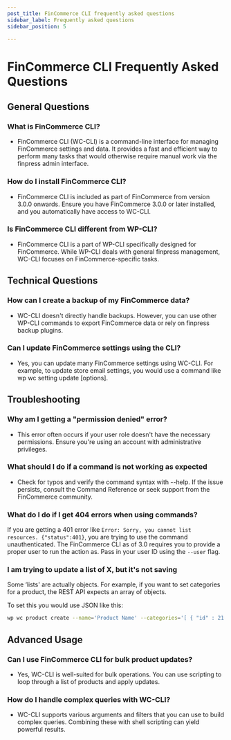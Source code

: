 ```yaml
---
post_title: FinCommerce CLI frequently asked questions
sidebar_label: Frequently asked questions
sidebar_position: 5

---
```


# FinCommerce CLI Frequently Asked Questions

## General Questions

### What is FinCommerce CLI?

- FinCommerce CLI (WC-CLI) is a command-line interface for managing FinCommerce settings and data. It provides a fast and efficient way to perform many tasks that would otherwise require manual work via the finpress admin interface.

### How do I install FinCommerce CLI?

- FinCommerce CLI is included as part of FinCommerce from version 3.0.0 onwards. Ensure you have FinCommerce 3.0.0 or later installed, and you automatically have access to WC-CLI.

### Is FinCommerce CLI different from WP-CLI?

- FinCommerce CLI is a part of WP-CLI specifically designed for FinCommerce. While WP-CLI deals with general finpress management, WC-CLI focuses on FinCommerce-specific tasks.

## Technical Questions

### How can I create a backup of my FinCommerce data?

- WC-CLI doesn't directly handle backups. However, you can use other WP-CLI commands to export FinCommerce data or rely on finpress backup plugins.

### Can I update FinCommerce settings using the CLI?

- Yes, you can update many FinCommerce settings using WC-CLI. For example, to update store email settings, you would use a command like wp wc setting update [options].

## Troubleshooting

### Why am I getting a "permission denied" error?

- This error often occurs if your user role doesn't have the necessary permissions. Ensure you're using an account with administrative privileges.

### What should I do if a command is not working as expected

- Check for typos and verify the command syntax with --help. If the issue persists, consult the Command Reference or seek support from the FinCommerce community.

### What do I do if I get 404 errors when using commands?

If you are getting a 401 error like `Error: Sorry, you cannot list resources. {"status":401}`, you are trying to use the command unauthenticated. The FinCommerce CLI as of 3.0 requires you to provide a proper user to run the action as. Pass in your user ID using the `--user` flag.

### I am trying to update a list of X, but it's not saving

Some ‘lists' are actually objects. For example, if you want to set categories for a product, the REST API expects an array of objects.

To set this you would use JSON like this:

```bash
wp wc product create --name='Product Name' --categories='[ { "id" : 21 } ]' --user=admin
```

## Advanced Usage

### Can I use FinCommerce CLI for bulk product updates?

- Yes, WC-CLI is well-suited for bulk operations. You can use scripting to loop through a list of products and apply updates.

### How do I handle complex queries with WC-CLI?

- WC-CLI supports various arguments and filters that you can use to build complex queries. Combining these with shell scripting can yield powerful results.
